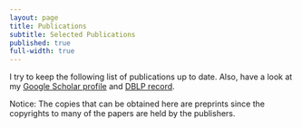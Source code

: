 ```yaml
---
layout: page
title: Publications
subtitle: Selected Publications
published: true
full-width: true
---
```


<link rel="stylesheet" href="https://fabiomercorio.github.io/css/bib-publication-list.css" type="text/css" />
<noscript>
      <!-- bibtex source hidden by default, show it if JS disabled -->
      <style>
      #bibtex { display: block;}
      </style>
</noscript>

I try to keep the following list of publications up to date. Also, have a look at my [Google Scholar profile](https://scholar.google.com/citations?user=BpjjTu0AAAAJ&hl=it&oi=ao) and [DBLP record](https://dblp.uni-trier.de/pers/hd/m/Mercorio:Fabio.html).

Notice: The copies that can be obtained here are preprints since the copyrights to many of the papers are held by the publishers.

<table id="pubTable" class="display">
</table>
<pre id="bibtex" style="display:none;">






@article{merlin,
title = {Model-contrastive explanations through symbolic reasoning},
journal = {Decision Support Systems},
pages = {114040},
year = {2023},
issn = {0167-9236},
doi = {https://doi.org/10.1016/j.dss.2023.114040},
url = {https://www.sciencedirect.com/science/article/pii/S016792362300115X},
author = {Lorenzo Malandri and Fabio Mercorio and Mario Mezzanzanica and Andrea Seveso},
keywords = {eXplainable AI, Contrastive explanation methods for XAI, Post-hoc explainability, XAI Interpretability}
}

@article{XAIsurvey,
author = {Erik Cambria and Lorenzo Malandri and Fabio Mercorio and Mario Mezzanzanica and Navid Nobani},
title = {A survey on XAI and natural language explanations},
journal = {Information Processing & Management},
volume = {60},
number = {1},
pages = {103111},
year = {2023},
issn = {0306-4573},
doi = {https://doi.org/10.1016/j.ipm.2022.103111},
url = {https://www.sciencedirect.com/science/article/pii/S0306457322002126},
}

@inproceedings{DBLP:conf/bias/AlimondaCCMM23,
  author       = {Nicola Alimonda and
                  Alessandro Castelnovo and
                  Riccardo Crupi and
                  Fabio Mercorio and
                  Mario Mezzanzanica},
  editor       = {Ludovico Boratto and
                  Stefano Faralli and
                  Mirko Marras and
                  Giovanni Stilo},
  title        = {Preserving Utility in Fair Top-k Ranking with Intersectional Bias},
  booktitle    = {Advances in Bias and Fairness in Information Retrieval - 4th International
                  Workshop, {BIAS} 2023, Dublin, Ireland, April 2, 2023, Revised Selected
                  Papers},
  series       = {Communications in Computer and Information Science},
  volume       = {1840},
  pages        = {59--73},
  publisher    = {Springer},
  year         = {2023},
  url          = {https://doi.org/10.1007/978-3-031-37249-0\_5},
  doi          = {10.1007/978-3-031-37249-0\_5},
  timestamp    = {Tue, 18 Jul 2023 17:49:11 +0200},
  biburl       = {https://dblp.org/rec/conf/bias/AlimondaCCMM23.bib},
  bibsource    = {dblp computer science bibliography, https://dblp.org}
}
@ARTICLE{Guo202211,
author = {Guo, Yuchen and Langer, Christina and Mercorio, Fabio and Trentini, Francesco},
title = {Skills Mismatch, Automation, and Training: Evidence from 17 European Countries Using Survey Data and Online Job Ads},
year = {2022},
journal = {CESifo Forum},
volume = {23},
number = {5},
pages = {11 – 15},
url = {https://www.scopus.com/inward/record.uri?eid=2-s2.0-85141179931&partnerID=40&md5=35bc2b2cd2e622ad47533b7fa0adc699,
type = {Article}
}


@Inbook{Mezzanzanica2020,
author="Mezzanzanica, Mario
and Mercorio, Fabio",
editor="Zomaya, Albert
and Taheri, Javid
and Sakr, Sherif",
title="Big Data as Fuel of Skill Intelligence",
bookTitle="Encyclopedia of Big Data Technologies",
year="2020",
publisher="Springer International Publishing",
address="Cham",
pages="1--14",
isbn="978-3-319-63962-8",
doi="10.1007/978-3-319-63962-8_276-2",
url="https://doi.org/10.1007/978-3-319-63962-8_276-2"
}


@inproceedings{ijcai2022-858,
title     = {The Good, the Bad, and the Explainer: A Tool for Contrastive Explanations of Text Classifiers},
author    = {Malandri, Lorenzo and Mercorio, Fabio and Mezzanzanica, Mario and Nobani, Navid and Seveso, Andrea},
booktitle = {Proceedings of the Thirty-First International Joint Conference on
Artificial Intelligence, {IJCAI-22}},
publisher = {International Joint Conferences on Artificial Intelligence Organization},
editor    = {Lud De Raedt},
pages     = {5936--5939},
year      = {2022},
month     = {7},
note      = {Demo Track}
doi       = {10.24963/ijcai.2022/858},
url       = {https://doi.org/10.24963/ijcai.2022/858},
}


@article{convxai,
title={ConvXAI: a System for Multimodal Interaction with Any Black-box Explainer},
author={Malandri, Lorenzo and Mercorio, Fabio and Mezzanzanica, Mario and Nobani, Navid},
journal={Cognitive Computation},
pages={1--32},
year={2022},
publisher={Springer}
}
@article{FFtree2022,
title = {FFTree: A flexible tree to handle multiple fairness criteria},
journal = {Information Processing & Management},
volume = {59},
number = {6},
pages = {103099},
year = {2022},
issn = {0306-4573},
doi = {https://doi.org/10.1016/j.ipm.2022.103099},
url = {https://www.sciencedirect.com/science/article/pii/S030645732200200X},
author = {Alessandro Castelnovo and Andrea Cosentini and Lorenzo Malandri and Fabio Mercorio and Mario Mezzanzanica},
keywords = {Machine learning, Explainable AI, Fairness, Discrimination-aware decision tree}
}


@inproceedings{NAACL-22,
title = {Contrastive Explanations of Text Classifiers as a Service},
author = {Lorenzo Malandri and Fabio Mercorio and Mario Mezzanzanica and Andrea Seveso},
booktitle = {Proceedings of the 2022 Conference of the North American Chapter of the Association for Computational Linguistics: Human Language Technologies: System Demonstrations},
year = {2022},
publisher = {Association for Computational Linguistics},
url = {https://aclanthology.org/2022.naacl-demo.6},
pages = {46--53}
}


@article{DBLP:journals/cii/GiabelliMMM22,
author    = {Anna Giabelli and
Lorenzo Malandri and
Fabio Mercorio and
Mario Mezzanzanica},
title     = { {WETA:} Automatic taxonomy alignment via word embeddings},
journal   = {Comput. Ind.},
volume    = {138},
pages     = {103626},
year      = {2022},
url       = {https://doi.org/10.1016/j.compind.2022.103626},
doi       = {10.1016/j.compind.2022.103626},
timestamp = {Mon, 04 Jul 2022 17:06:09 +0200},
biburl    = {https://dblp.org/rec/journals/cii/GiabelliMMM22.bib},
bibsource = {dblp computer science bibliography, https://dblp.org}
}


@article{CogComp,
author = {Anna Giabelli and Lorenzo Malandri and Fabio Mercorio and Mario Mezzanzanica and Navid Nobani},
title = {Embeddings Evaluation using a Novel Measure of Semantic Similarity},
journal = {Cognitive Computation},
url = {https://link.springer.com/article/10.1007/s12559-021-09987-7},
year = {2022}
}


@article{GOZZI2022108053,
title = {XAI for myo-controlled prosthesis: Explaining EMG data for hand gesture classification},
journal = {Knowledge-Based Systems},
pages = {108053},
year = {2022},
issn = {0950-7051},
doi = {https://doi.org/10.1016/j.knosys.2021.108053},
url = {https://www.sciencedirect.com/science/article/pii/S0950705121011394},
author = {Noemi Gozzi and Lorenzo Malandri and Fabio Mercorio and Alessandra Pedrocchi},
keywords = {EMG signal decoding, eXplainable AI, Myo-controlled prosthesis}
}


@article{ContrXT2022,
title = {ContrXT: Generating contrastive explanations from any text classifier},
journal = {Information Fusion},
volume = {81},
pages = {103-115},
year = {2022},
issn = {1566-2535},
doi = {https://doi.org/10.1016/j.inffus.2021.11.016},
url = {https://www.sciencedirect.com/science/article/pii/S1566253521002426},
author = {Lorenzo Malandri and Fabio Mercorio and Mario Mezzanzanica and Navid Nobani and Andrea Seveso},
keywords = {Post-hoc explainability, Contrastive explanation methods for XAI, XAI interpretability of text classifiers}
}


@InProceedings{10.1007/978-3-030-86523-8_37,
author="Malandri, Lorenzo
and Mercorio, Fabio
and Mezzanzanica, Mario
and Nobani, Navid",
editor="Oliver, Nuria
and P{'e}rez-Cruz, Fernando
and Kramer, Stefan
and Read, Jesse
and Lozano, Jose A.",
title="TaxoRef: Embeddings Evaluation for AI-driven Taxonomy Refinement",
booktitle="Machine Learning and Knowledge Discovery in Databases. Research Track",
year="2021",
publisher="Springer International Publishing",
address="Cham",
pages="612--627",
abstract="Taxonomies provide a structured representation of semantic relations between lexical terms. In the case of standard official taxonomies, the refinement task consists of maintaining them updated over time, while preserving their original structure. To date, most of the approaches for automated taxonomy refinement rely on word vector models. However, none of them considers to what extent those models encode the taxonomic similarity between words. Motivated by this, we propose and implement TaxoRef, a methodology that (i) synthesises the semantic similarity between taxonomic elements through a new metric, namely HSS, (ii) evaluates to what extent the embeddings generated from a text corpus preserve those similarity relations and (iii) uses the best embedding resulted from this evaluation to perform taxonomy refinement. TaxoRef is a part of the research activity of a 4-year EU project that collects and classifies millions of Online Job Ads for the 27+1 EU countries. It has been tested over 2M ICT job ads classified over ESCO, the European standard occupation and skill taxonomy.",
isbn="978-3-030-86523-8"
}


@InProceedings{10.1007/978-3-030-93736-2_46,
author="Alessandro Castelnovo and Lorenzo Malandri and Fabio Mercorio Mario and Mezzanzanica, Mario and Andrea Cosentini",
title="Towards Fairness Through Time",
booktitle="Machine Learning and Principles and Practice of Knowledge Discovery in Databases",
year="2021",
publisher="Springer International Publishing",
address="Cham",
isbn="978-3-030-93736-2"
}


@InProceedings{AAAI-XAI,
author = {Lorenzo Malandri and Fabio Mercorio and Mario Mezzanzanica and Andrea Seveso},
title="A Symbolic Approach to Generating Contrastive Explanations for Black Box Classifiers",
booktitle="The Explainable Agency in Artificial Intelligence Workshop (AAAI-XAI)",
year="2021"
}
@article{ASOC,
author = {Anna Giabelli and Lorenzo Malandri and Fabio Mercorio and Mario Mezzanzanica and Andrea Seveso},
title = {Skills2Job: A Recommender System that Encodes Job Offer Embeddings on Graph Databases},
year = {2021},
publisher = {Springer},
issn = {1568-4946},
journal = {Applied Soft Computing},
doi = {https://doi.org/10.1016/j.asoc.2020.107049},
url = {https://doi.org/10.1016/j.asoc.2020.107049}
}


@inproceedings{DBLP:conf/ijcai/GiabelliMMMS21,
author    = {Anna Giabelli and
Lorenzo Malandri and
Fabio Mercorio and
Mario Mezzanzanica and
Andrea Seveso},
editor    = {Zhi{-}Hua Zhou},
title     = {Skills2Graph: Processing million Job Ads to face the Job Skill Mismatch
Problem},
booktitle = {Proceedings of the Thirtieth International Joint Conference on Artificial
Intelligence, {IJCAI} 2021, Virtual Event / Montreal, Canada, 19-27
August 2021},
pages     = {4984--4987},
publisher = {ijcai.org},
year      = {2021},
url       = {https://doi.org/10.24963/ijcai.2021/708},
doi       = {10.24963/ijcai.2021/708},
timestamp = {Wed, 25 Aug 2021 17:11:16 +0200},
biburl    = {https://dblp.org/rec/conf/ijcai/GiabelliMMMS21.bib},
bibsource = {dblp computer science bibliography, https://dblp.org}
}


@inproceedings{DBLP:conf/aaai/GiabelliMMMS21,
author    = {Anna Giabelli and
Lorenzo Malandri and
Fabio Mercorio and
Mario Mezzanzanica and
Andrea Seveso},
title     = { {NEO}: {A} System for Identifying New Emerging Occupation from Job
Ads},
booktitle = {Thirty-Fifth {AAAI} Conference on Artificial Intelligence, {AAAI}
2021, Thirty-Third Conference on Innovative Applications of Artificial
Intelligence, {IAAI} 2021, The Eleventh Symposium on Educational Advances
in Artificial Intelligence, {EAAI} 2021, Virtual Event, February 2-9,
2021},
pages     = {16035--16037},
publisher = {AAAI Press},
year      = {2021},
url       = {https://ojs.aaai.org/index.php/AAAI/article/view/18004},
timestamp = {Mon, 07 Jun 2021 11:46:04 +0200},
biburl    = {https://dblp.org/rec/conf/aaai/GiabelliMMMS21.bib},
bibsource = {dblp computer science bibliography, https://dblp.org}
}


@InProceedings{ISWC2020,
author="Anna Giabelli and  Lorenzo Malandri and Fabio Mercorio and Mario Mezzanzanica and Andrea Seveso",
title="NEO: A Tool for Taxonomy Enrichment with New Emerging Occupations",
booktitle="The 19th International Conference of Semantic Web -- ISWC 2020",
year="2020",
publisher="Springer International Publishing",
pages="568--584",
doi = "https://doi.org/10.1007/978-3-030-62466-8_35",
url = "https://doi.org/10.1007/978-3-030-62466-8_35",
isbn="978-3-030-62466-8"
}


@inproceedings{DBLP:conf/cdmake/MercorioMS20,
author    = {Fabio Mercorio and
Mario Mezzanzanica and
Andrea Seveso},
editor    = {Andreas Holzinger and
Peter Kieseberg and
A Min Tjoa and
Edgar R. Weippl},
title     = {eXDiL: {A} Tool for Classifying and eXplaining Hospital Discharge
Letters},
booktitle = {Machine Learning and Knowledge Extraction - 4th {IFIP} {TC} 5, {TC}
12, {WG} 8.4, {WG} 8.9, {WG} 12.9 International Cross-Domain Conference,
{CD-MAKE} 2020, Dublin, Ireland, August 25-28, 2020, Proceedings},
series    = {Lecture Notes in Computer Science},
volume    = {12279},
pages     = {159--172},
publisher = {Springer},
year      = {2020},
url       = {https://doi.org/10.1007/978-3-030-57321-8\_9},
doi       = {10.1007/978-3-030-57321-8_9},
timestamp = {Wed, 26 Aug 2020 11:05:42 +0200},
biburl    = {https://dblp.org/rec/conf/cdmake/MercorioMS20.bib},
bibsource = {dblp computer science bibliography, https://dblp.org}
}


@inproceedings{SENTIRE2020,
author={Lorenzo Malandri and Fabio Mercorio and  Mario Mezzanzanica and Navid Nobani},
title={MEET: A Method for Embeddings Evaluation for Taxonomic Data },
booktitle={SENTIRE-Sentiment Elicitation from Natural Text for Information Retrieval and Extraction, ICDM workshop (to appear)},
year={2020}
}


@article{MALANDRI2021103341,
title = "MEET-LM: A method for embeddings evaluation for taxonomic data in the labour market",
journal = "Computers in Industry",
volume = "124",
pages = "103341",
year = "2021",
issn = "0166-3615",
doi = "https://doi.org/10.1016/j.compind.2020.103341",
url = "http://www.sciencedirect.com/science/article/pii/S0166361520305753",
author = "Lorenzo Malandri and Fabio Mercorio and Mario Mezzanzanica and Navid Nobani",
keywords = "Embeddings evaluation, Taxonomies, Semantic hierarchies, Labour market, ICT"
}


@Article{Giabelli2020,
author={Anna Giabelli and Lorenzo Malandri and Fabio Mercorio and  Mario Mezzanzanica},
title={GraphLMI: A data driven system for exploring labor market information through graph databases},
journal={Multimedia Tools and Applications},
year={2020},
month={Jun},
day={29},
abstract={Labor Market Intelligence (LMI) is an emerging field of study that has been gaining interest as it allows employing Artificial Intelligence (AI) algorithms on labor market information. The goal of LMI is to support decision and policy making activities (e.g., real-time monitoring of Online Job Vacancies (OJV) across countries, forecast skill requested within vacancies, compare similar labor markets across borders, etc.). The European project in which this work is framed can be placed in this field, as it aims at collecting and classifying millions of OJVs from 28 EU Countries, handling 32 languages, and also extracting the requested skills. The result is a huge amount of information useful for understanding labor market dynamics and trends. The goal of this work is to realize a system - namely GraphLMI - that organizes such Labor Market information as a graph, enabling the representation of occupation/skill relevance and similarity over the European Labor Market; another goal is to enrich the European standard taxonomy of occupations and skills (ESCO) to better fit the labor market expectations. We formalize and design the GraphLMI data model, then we implement it as a graph-database, generated by processing 5.3+ million OJVs composed by free text and collected between 2018 and 2019 for France, Germany, and the United Kingdom. Finally, we show how the resulting knowledge can be queried through a declarative query language to understand, compare and evaluate country-based labor market dynamics for supporting policy and decision making activities at European level.},
issn={1573-7721},
doi={10.1007/s11042-020-09115-x},
url={https://doi.org/10.1007/s11042-020-09115-x}
}


@article{COLOMBO201927,
title = "AI meets labor market: Exploring the link between automation and skills",
journal = "Information Economics and Policy",
volume = "47",
pages = "27 - 37",
year = "2019",
note = "The Economics of Artificial Intelligence and Machine Learning",
issn = "0167-6245",
doi = "https://doi.org/10.1016/j.infoecopol.2019.05.003",
url = "http://www.sciencedirect.com/science/article/pii/S0167624518301318",
author = "Emilio Colombo and Fabio Mercorio and Mario Mezzanzanica",
keywords = "Machinelearning, Web vacancies, Skill analysis, Automation",
abstract = "This paper develops a set of innovative tools for labor market intelligence by applying machine learning techniques to web vacancies on the Italian labor market. Our approach allows to calculate, for each occupation, the different types of skills required by the market alongside a set of relevant variables such as region, sector, education and level of experience. We construct a taxonomy for skills and map it into the recently developed ESCO classification system. We subsequently develop measures of the relevance of soft and hard skills and we analyze their detailed composition. We apply the dataset constructed to the debate on computerization of work. We show that soft and digital skills are related to the probability of automation of a given occupation and we shed some light on the complementarity/substitutability of hard and soft skills."
}


@article{8903467,
author={Fabio Mercorio and Mario Mezzanzanica and Vincenzo and Moscato Giancarlo Sperlì and Antonio Picariello},
journal={IEEE Transactions on Emerging Topics in Computing},
title={DICO: A Graph-DB Framework for Community Detection on Big Scholarly Data},
year={2019},
volume={},
number={},
pages={1-1},
keywords={Semantics;Metadata;Detection algorithms;Social networking (online);Data mining;Data analysis;Big Scholarly Data;Knowledge graphs;Semantic network mining;Community Mining},
doi={10.1109/TETC.2019.2952765},
ISSN={2376-4562},
month={}
}


@inproceedings{DBLP:conf/pkdd/MercorioMMPS19,
author    = {Fabio Mercorio and
Mario Mezzanzanica and
Vincenzo Moscato and
Antonio Picariello and
Giancarlo Sperli'},
title     = {A Tool for Researchers: Querying Big Scholarly Data Through Graph
Databases},
booktitle = {Machine Learning and Knowledge Discovery in Databases - European Conference,
{ECML} {PKDD} 2019},
year      = {2019},
crossref  = {DBLP:conf/pkdd/2019-3},
url       = {https://doi.org/10.1007/978-3-030-46133-1\_46},
doi       = {10.1007/978-3-030-46133-1_46},
timestamp = {Mon, 04 May 2020 14:19:13 +0200},
biburl    = {https://dblp.org/rec/conf/pkdd/MercorioMMPS19.bib},
bibsource = {dblp computer science bibliography, https://dblp.org}
}


@INPROCEEDINGS{SAC2019,
author = {Cesarini, Mirko and Mercorio, Fabio and Mezzanzanica, Mario and Moscato, Vincenzo and Picariello, Antonio},
title = {A Tool for Exploring Networks of Computer Scientists as a Graph},
booktitle = {ACM-SAC 2019 - The 34th ACM/SIGAPP Symposium On Applied Computing},
doi       = {10.1145/3297280.3297501},
isbn      = {978-1-4503-5933-7},
pages     = {2240--2242},
year = {2019}
}
@INPROCEEDINGS{HICSS19,

title={Towards Labour Market Intelligence through Topic Modelling},

author={Francesco Colace and Massimo De Santo and Marco Lombardi and Fabio Mercorio and Mario Mezzanzanica and Francesco Pascale},

booktitle={Proceedings of the 52nd Hawaii International Conference on System Sciences (HICSS)},

url = {http://hdl.handle.net/10125/59962},
pdf = {https://scholarspace.manoa.hawaii.edu/bitstream/10125/59962/0522.pdf},
pages = {5256--5265},
isbn = {978-0-9981331-2-6},
year = {2019}

}


@Article{Boselli2018,
author="Boselli, Roberto and Cesarini, Mirko and Marrara, Stefania and Mercorio, Fabio and Mezzanzanica, Mario and Pasi, Gabriella and Viviani, Marco",
title="WoLMIS: a labor market intelligence system for classifying web job vacancies",
journal="Journal of Intelligent Information Systems",
year="2018",
month="Dec",
day="01",
volume="51",
number="3",
pages="477--502",
abstract="In the last decades, an increasing number of employers and job seekers have been relying on Web resources to get in touch and to find a job. If appropriately retrieved and analyzed, the huge number of job vacancies available today on on-line job portals can provide detailed and valuable information about the Web Labor Market dynamics and trends. In particular, this information can be useful to all actors, public and private, who play a role in the European Labor Market. This paper presents WoLMIS, a system aimed at collecting and automatically classifying multilingual Web job vacancies with respect to a standard taxonomy of occupations. The proposed system has been developed for the Cedefop European agency, which supports the development of European Vocational Education and Training (VET) policies and contributes to their implementation. In particular, WoLMIS allows analysts and Labor Market specialists to make sense of Labor Market dynamics and trends of several countries in Europe, by overcoming linguistic boundaries across national borders. A detailed experimental evaluation analysis is also provided for a set of about 2 million job vacancies, collected from a set of UK and Irish Web job sites from June to September 2015.",
issn="1573-7675",
doi="10.1007/s10844-017-0488-x",
url="https://doi.org/10.1007/s10844-017-0488-x"
}


@incollection{Mezzanzanica2018,
url = { https://doi.org/10.1007/978-3-319-63962-8_276-1 },
doi = { 10.1007/978-3-319-63962-8_276-1 },
isbn = { 978-3-319-63962-8 },
pages = { 1--11 },
editor    = {Sherif Sakr and Albert Y. Zomaya},
publisher = { Springer International Publishing },
year = {2019},
booktitle = { Encyclopedia of Big Data Technologies },
title = { Big Data Enables Labor Market Intelligence },
author = { Mario Mezzanzanica and Fabio Mercorio },
}


@inproceedings{mercorio2018graphdblp_sebd,
title={GraphDBLP Released: Querying the Computer
Scientists Network as a Graph},
author={Mirko Cesarini and Fabio Mercorio and Mario Mezzanzanica and Vincenzo Moscato and Antonio Picariello},
booktitle={SEBD 2018 the 26th Italian Symposium on Advanced Database Systems},
year="2018",
url = {http://sisinflab.poliba.it/sebd/2018/papers/June-27-Wednesday/2-Graph-Database/SEBD_2018_paper_27.pdf}
}


@article{Mercorio2018,
title = "Classifying online Job Advertisements through Machine Learning",
journal = "Future Generation Computer Systems",
year = "2018",
issn = "0167-739X",
volume = "86",
pages = "319 - 328",
doi = "https://doi.org/10.1016/j.future.2018.03.035",
url = "http://www.sciencedirect.com/science/article/pii/S0167739X17321830",
author = "Roberto Boselli and Mirko Cesarini and Fabio Mercorio and Mario Mezzanzanica",
keywords = "Machine learning, Text classification, Big data, NLP"
}


@ARTICLE{Lovaglio201878,
author={Lovaglio, P.G. and Cesarini, M. and Mercorio, F. and Mezzanzanica, M.},
title={Skills in demand for ICT and statistical occupations: Evidence from web-based job vacancies},
journal={Statistical Analysis and Data Mining},
year={2018},
volume={11},
number={2},
pages={78-91},
doi={10.1002/sam.11372},
note={cited By 0},
url={https://www.scopus.com/inward/record.uri?eid=2-s2.0-85044417335&doi=10.1002%2fsam.11372&partnerID=40&md5=1252eca21bc5fda7a6183e759a7ca6be},
author_keywords={labour market data;  machine learning;  text mining;  Web data},
publisher={John Wiley and Sons Inc.},
issn={19321864},
document_type={Article},
source={Scopus},
}


@article{mezzanzanica2018graphdblp,
title={GraphDBLP: a system for analysing networks of computer scientists through graph databases},
author={Mario Mezzanzanica and Fabio Mercorio and Mirko Cesarini and Vincenzo Moscato and Antonio Picariello},
journal={Multimedia Tools and Applications},
year="2018",
month="Jul",
day="01",
volume="77",
number="14",
pages="18657--18688",
issn="1573-7721",
doi = {10.1007/s11042-017-5503-2},
url = {https://doi.org/10.1007/s11042-017-5503-2},
publisher={Springer}
}


@article{AMATO2018,
title = "Multimedia story creation on social networks",
journal = "Future Generation Computer Systems",
year = "2018",
issn = "0167-739X",
volume = "86",
pages = "412 - 420",
doi = "https://doi.org/10.1016/j.future.2018.04.006",
url = "http://www.sciencedirect.com/science/article/pii/S0167739X17322483",
author = "Flora Amato and Aniello Castiglione and Fabio Mercorio and Mario Mezzanzanica and Vincenzo Moscato and Antonio Picariello and Giancarlo Sperlì",
keywords = "Visual analytics, Multimedia summarization, Online social networks, Influence analysis"
}


@article{sperli2018social,
title={A Social Media Recommender System},
author={Sperlì, Giancarlo and Amato, Flora and Mercorio, Fabio and Mezzanzanica, Mario and Moscato, Vincenzo and Picariello, Antonio},
journal={International Journal of Multimedia Data Engineering and Management (IJMDEM)},
volume={9},
number={1},
pages={36--50},
year={2018},
publisher={IGI Global}
}


@inproceedings{DBLP:conf/pkdd/BoselliCMM17,
author    = {Roberto Boselli and
Mirko Cesarini and
Fabio Mercorio and
Mario Mezzanzanica},
title     = {Using Machine Learning for Labour Market Intelligence},
booktitle = {Machine Learning and Knowledge Discovery in Databases - European Conference,
{ECML} {PKDD} 2017, Skopje, Macedonia, September 18-22, 2017, Proceedings,
Part {III}},
pages     = {330--342},
year      = {2017},
crossref  = {DBLP:conf/pkdd/2017-3},
url       = {https://doi.org/10.1007/978-3-319-71273-4_27},
doi       = {10.1007/978-3-319-71273-4_27},
timestamp = {Tue, 02 Jan 2018 12:33:44 +0100},
biburl    = {http://dblp.org/rec/bib/conf/pkdd/BoselliCMM17},
series    = {Lecture Notes in Computer Science},
volume    = {10536},
publisher = {Springer},
year      = {2017},
isbn      = {978-3-319-71272-7},
bibsource = {dblp computer science bibliography, http://dblp.org}
}


@inproceedings{DBLP:conf/pkdd/BoselliCMM17a,
author    = {Roberto Boselli and
Mirko Cesarini and
Fabio Mercorio and
Mario Mezzanzanica},
title     = {An {AI} Planning System for Data Cleaning},
booktitle = {Machine Learning and Knowledge Discovery in Databases - European Conference,
{ECML} {PKDD} 2017, Skopje, Macedonia, September 18-22, 2017, Proceedings,
Part {III}},
pages     = {349--353},
year      = {2017},
crossref  = {DBLP:conf/pkdd/2017-3},
url       = {https://doi.org/10.1007/978-3-319-71273-4_29},
doi       = {10.1007/978-3-319-71273-4_29},
timestamp = {Tue, 02 Jan 2018 12:33:44 +0100},
biburl    = {http://dblp.org/rec/bib/conf/pkdd/BoselliCMM17a},
isbn      = {978-3-319-71272-7},
bibsource = {dblp computer science bibliography, http://dblp.org}
}


@INPROCEEDINGS{SymInfOpt2016,
title={PDDL+ Planning with Temporal Pattern Databases},
author={Wiktor Piotrowski and Maria Fox and Derek Long and Daniele Magazzeni and Fabio Mercorio},
booktitle={The AAAI-17 Workshop on Symbolic Inference and Optimization  (SymInfOpt-17)},
year={2017},
url = {https://sites.google.com/site/syminfopt17/}


}


@INPROCEEDINGS{WI2017,
title={A Language Modelling Approach for Discovering Novel Labour Market Occupations from the Web},
author={Stefania Marrara and
Gabriella Pasi and
Marco Viviani and
Mirko Cesarini and
Fabio Mercorio and
Mario Mezzanzanica and
Marco Pappagallo},
booktitle={2017 IEEE/WIC/ACM International Conference on Web Intelligence (WI 2017)},
pages     = {1026--1034},
year      = {2017},
crossref  = {DBLP:conf/webi/2017},
url       = {http://doi.acm.org/10.1145/3106426.3109035},
doi       = {10.1145/3106426.3109035},
timestamp = {Wed, 16 Aug 2017 09:49:33 +0200},
biburl    = {http://dblp.uni-trier.de/rec/bib/conf/webi/MarraraPVCMMP17},
isbn      = {978-1-4503-4951-2},

year={2017}
}


@INPROCEEDINGS{DATA2017,
author = {Roberto Boselli and Mirko Cesarini and Fabio Mercorio and Mario Mezzanzanica and Alessandro Vaccarino},
title = {A Pipeline for Multimedia Twitter Analysis through Graph Databases: Preliminary Results},
booktitle = {DATA 2017 -  the International Conference on Data Technologies and Applications },
doi={10.5220/0006490703430349},
year = {2017}
}


@INPROCEEDINGS{ijcai2016,
title={Heuristic Planning for {PDDL}+ Domains},
author={Wiktor Piotrowski and Maria Fox and Derek Long and Daniele Magazzeni and Fabio Mercorio},
booktitle={Proceedings of the 25th International Joint Conference on Artificial Intelligence (IJCAI-16)},
year={2016},
pages = {3213--3219},
isbn      = {978-1-57735-770-4},
url       = {http://www.ijcai.org/Proceedings/16/Papers/455.pdf},
publisher = {IJCAI/AAAI Press}
}


@INPROCEEDINGS{plansig2016,
title={ {PDDL}+ Planning with Temporal Pattern Databases},
author={Wiktor Piotrowski and Maria Fox and Derek Long and Daniele Magazzeni and Fabio Mercorio},
booktitle={The 34th Workshop of the UK PLANNING AND SCHEDULING Special Interest Group  (PlanSIG-16)},
year={2016},
url = {https://www.crisp-org.it/mercorio/papers/plansig2016.pdf}


}


@article{IJAIT2015,
author = {Giuseppe {Della Penna} and Benedetto Intrigila and Daniele Magazzeni and Fabio Mercorio},
title = {Synthesis of Cost-Optimal Strong Plans in Non-Deterministic Domains},
journal = {Journal on Artificial Intelligence Tools},
volume = {24},
number = {6},
doi = {10.1142/S0218213015500256},
keywords = {planning, PDDL, model-checking},
year = {2015}
}


@article{mezzanzanica2014model,
title={A model-based evaluation of Data quality activities in {KDD}},
author={Roberto Boselli and Mirko Cesarini and Fabio Mercorio and Mario Mezzanzanica},
journal={Information Processing & Management},
year={2015},
volume = {51},
number= {2},
pages = {144-166},
doi={10.1016/j.ipm.2014.07.007},
keywords = {Data quality, data cleansing, KDD, Labour Market Intelligence},
publisher={Elsevier}
}


@INPROCEEDINGS{SEBD2015,
author = {Amato, Flora and Boselli, Roberto and Cesarini, Mirko and Mercorio, Fabio and Mezzanzanica, Mario and Moscato, Vincenzo and Persia, Fabio and Picariello, Antonio},
title = {Classification of Web Job Advertisements: A Case Study},
booktitle = {SEBD 2015 - The 23rd Italian Symposium on Advanced Database Systems},
year = {2015},
pages = {144-151},
keywords = {KDD, Labour Market Intelligence, Machine Learning, Text Classification},
url= {https://www.crisp-org.it/mercorio/papers/SEBD2015.pdf}
}


@article{DBLP:journals/ijiq/BoselliCMM14,
author    = {Roberto Boselli and
Mirko Cesarini and
Fabio Mercorio and
Mario Mezzanzanica},
title     = {Longitudinal data consistency verification using formal methods},
journal   = {IJIQ},
volume    = {3},
number    = {3},
pages     = {185--206},
year      = {2014},
doi       = {10.1504/IJIQ.2014.064054},
timestamp = {Fri, 15 Aug 2014 13:35:06 +0200},
biburl    = {http://dblp.uni-trier.de/rec/bib/journals/ijiq/BoselliCMM14},
keywords = {planning, Labour Market Intelligence, model-checking, data cleansing, Data quality},
bibsource = {dblp computer science bibliography, http://dblp.org}
}


@incollection{data2014_special,
year={2015},
isbn={978-3-319-25935-2},
booktitle={Data Management Technologies and Applications},
volume={178},
series={Communications in Computer and Information Science},
editor={Helfert, Markus and Holzinger, Andreas and Belo, Orlando and Francalanci, Chiara},
doi={10.1007/978-3-319-25936-9_5},
title={Accurate Data Cleansing through Model Checking and Machine Learning Techniques},
url={http://dx.doi.org/10.1007/978-3-319-25936-9_5},
publisher={Springer International Publishing},
keywords={data cleansing, Machine Learning, Labour Market Intelligence},
author={Roberto Boselli and Mirko Cesarini and Fabio Mercorio and Mario Mezzanzanica},
pages={62-80},
language={English}
}


@article{Mezzanzanica:2015:MAD:2742302.2641575,
author = {Mario Mezzanzanica and Mirko Cesarini and Fabio Mercorio and Roberto Boselli},
title = {A Model-Based Approach for Developing Data Cleansing Solutions},
journal = {The {ACM} Journal of Data and Information Quality},
issue_date = {February 2015},
volume = {5},
number = {4},
month = mar,
year = {2015},
issn = {1936-1955},
pages = {1--28},
articleno = {13},
numpages = {28},
url = {http://doi.acm.org/10.1145/2641575},
doi = {10.1145/2641575},
acmid = {2641575},
publisher = {ACM},
address = {New York, NY, USA},
keywords = {Data quality, planning, model-checking, data cleansing}
}


@INPROCEEDINGS{7050852,
author={Amato, Flora and Boselli, Roberto and Cesarini, Mirko and Mercorio, Fabio and Mezzanzanica, Mario and Moscato, Vincenzo and Persia, Fabio and Picariello, Antonio},
booktitle={Semantic Computing (ICSC), 2015 IEEE International Conference on},
title={Challenge: Processing web texts for classifying job offers},
year={2015},
month={Feb},
pages={460-463},
keywords = {KDD, Labour Market Intelligence, Machine Learning, Text Classification},
doi={10.1109/ICOSC.2015.7050852}
}


@INPROCEEDINGS{mochap2015,
author = { {Della Penna},Giuseppe and Benedetto Intrigila and Daniele Magazzeni and Fabio Mercorio},
title = { {UPM}urphi Released: {PDDL}+ Planning for Hybrid Systems},
booktitle = {Proceedings of the 2nd Workshop on Model Checking and Automated Planning (MOCHAP-2015)},
year = {2015},
pages = {35--39},
keywords = {planning, PDDL, model-checking},
url= {http://www.cs.bgu.ac.il/~icaps15/workshops/mochap-proceedings.pdf}
}


@INPROCEEDINGS{komis2015,
author = {Roberto Boselli and Mirko Cesarini and Fabio Mercorio and Mario Mezzanzanica },
title = {Applying the AHP to Smart Mobility Services: A Case Study},
booktitle = { {DATA} 2015 - Proceedings of 4th International Conference on Data
Management Technologies and Applications, Colmar, Alsace, France,
20-22 July, 2015.},
pages     = {354--361},
year      = {2015},
doi       = {10.5220/0005580003540361},
keywords = {AHP, multi-criteria-decision-making, smart-city},
url= {https://www.crisp-org.it/mercorio/papers/KOMIS2015.pdf}
}


@INPROCEEDINGS{SEBD2014,
author = {Roberto Boselli and Mirko Cesarini and Fabio Mercorio and Mario Mezzanzanica },
title = {Data quality on KDD: a Real-life Scenario},
booktitle = {SEBD 2014 -  The 22nd Italian Symposium on Advanced Database Systems},
year = {2014},
pages = {378-385},
url= {https://www.crisp-org.it/mercorio/papers/SEBD2014.pdf},
keywords = {Data quality, KDD, data cleansing}


}

@INPROCEEDINGS{DATA2014,
author = {Mario Mezzanzanica and Roberto Boselli and Mirko Cesarini and Fabio Mercorio},
title = {Improving Data Cleansing Accuracy: A model-based Approach},
booktitle = {DATA 2014 -  the International Conference on Data Technologies and Applications
(best paper awarded)},
year = {2014},
url= {https://www.crisp-org.it/mercorio/papers/DATA2014.pdf},
keywords = {KDD, data cleansing},
publisher = {SciTePress}
}


@INPROCEEDINGS{ICAPS2014,
author = {Roberto Boselli  and Mirko Cesarini and Fabio Mercorio and Mario Mezzanzanica},
title = {Planning meets Data Cleansing},
booktitle = {The 24th International Conference on Automated Planning and Scheduling (ICAPS)},
url= {http://www.aaai.org/ocs/index.php/ICAPS/ICAPS14/paper/view/7898},
pages = {439--443},
keywords = {Data quality, planning, KDD, data cleansing, Labour Market Intelligence},
year = {2014}
}
@ARTICLE{AI2014,
author = {Roberto Boselli  and Mirko Cesarini and Fabio Mercorio and Mario Mezzanzanica},
title = {Towards data cleansing via planning},
journal = {Intelligenza Artificiale},
volume = {8},
number = {1},
year = {2014},
pages = {57-69},
doi = {10.3233/IA-140061},
keywords = {Data quality, planning, KDD, data cleansing, Labour Market Intelligence},
publisher = {IOS Press}
}


@INPROCEEDINGS{IPS2013A,
author = {Roberto Boselli  and Mirko Cesarini and Fabio Mercorio and Mario Mezzanzanica},
title = {Can Planning meet Data Cleansing?},
booktitle = {5th Italian Workshop on Planning and Scheduling at AIxIA 2013},
pages = {63-66},
url= {https://www.crisp-org.it/fabiomercorio/papers/IPS_crisp.pdf},
keywords = {Data quality, planning, KDD, data cleansing, Labour Market Intelligence},
year = {2013}
}


@incollection{SOTA2014,
author = {Roberto Boselli  and Mirko Cesarini and Fabio Mercorio and Mario Mezzanzanica},
title = {A Policy-Based Cleansing and Integration Framework for Labour and Healthcare Data},
booktitle = {Knowledge Discovery and Data Mining, LNCS 8401},
pages = {141-168},
doi = {10.1007/978-3-662-43968-5_8},
publisher = {Springer},
keywords = {Data quality, KDD, healthcare, Labour Market Intelligence},
year = {2014}
}


@INPROCEEDINGS{IPS2013B,
author = {Daniele Magazzeni and Fabio Mercorio and Balbir Barn and Tony Clark and Franco Raimondi
and Vinay Kulkarni},
title = {Business Model Design as a Temporal Planning Problem: Preliminary Results},
booktitle = {5th Italian Workshop on Planning and Scheduling at AIxIA 2013},
pages = {85-92},
url= {https://www.crisp-org.it/fabiomercorio/papers/IPS_uk.pdf},
keywords = {PDDL, planning, scheduling, BPM},
year = {2013}
}


@ARTICLE{AICom2012,
author = {Fabio Mercorio},
title = {Model Checking for Universal Planning in Deterministic and Non-Deterministic Domains},
journal = {AI Communications},
volume = {26},
number = {2},
year = {2013},
pages = {257-259},
doi = {10.3233/AIC-130556},
keywords = {PDDL, planning, model-checking},
publisher = {IOS Press}
}


@inproceedings{ICIQ2012,
author    = {Mario Mezzanzanica and
Roberto Boselli and
Mirko Cesarini and
Fabio Mercorio},
title     = {Towards the use of Model Checking for performing Data Consistency Evaluation and Cleansing},
year      = {2012},
keywords = {Data quality},
booktitle     = {The 17th International Conference on Information Quality (ICIQ 2012) (to appear)}
}


@INPROCEEDINGS{DATA2012,
author = {Mario Mezzanzanica and Roberto Boselli and Mirko Cesarini and Fabio Mercorio},
title = {Data quality Sensitivity Analysis on Aggregate Indicators },
booktitle = {DATA 2012 -  the International Conference on Data Technologies and Applications},
year = {2012},
editor = {Markus Helfert and Chiara Francalanci and Joaquim Filipe},
pages = {97-108},
publisher = {SciTePress},
bibsource = {DBLP, http://dblp.uni-trier.de},
doi = {10.5220/0004040300970108},
url= {https://www.crisp-org.it/mercorio/papers/DATA2012.pdf},
keywords = {Data quality, data analysis},
isbn = {978-989-8565-18-1}
}


@inproceedings{IDA2011,
author    = {Mario Mezzanzanica and
Roberto Boselli and
Mirko Cesarini and
Fabio Mercorio},
title     = {Data quality through Model Checking Techniques},
booktitle = {Intelligent Data Analysis (IDA), Lecture Notes in Computer Science vol. 7014},
year      = {2011},
pages     = {270-281},
isbn      = {978-3-642-24799-6},
publisher = {Springer},
editor    = {Jo{~a}o Gama and
Elizabeth Bradley and
Jaakko Hollm{'e}n},
doi        = {10.1007/978-3-642-24800-9_26},
keywords = {Data quality, data analysis, model-checking, planning},
bibsource = {DBLP, http://dblp.uni-trier.de}
}


@article {AppInt2011,
author = {Giuseppe {Della Penna} and Daniele Magazzeni and Fabio Mercorio},
affiliation = {Department of Computer Science, University of L'Aquila, L'Aquila, Italy},
title = {A universal planning system for hybrid domains},
journal = {Applied Intelligence},
publisher = {Springer Netherlands},
issn = {0924-669X},
pages = {932-959},
volume = {36},
number = {4},
doi = {10.1007/s10489-011-0306-z},
keywords = {PDDL, model-checking, planning},
year = {2012}
}


@inproceedings{AIxIA2010,
author = {Fabio Mercorio},
title = {Planning for Continuous Domains},
booktitle = {The {AI*IA} Doctoral Consortium, Brescia (Italy) December 1-3},
year = {2010},
url= {http://aixia10.ing.unibs.it/index.php?option=com_content&view=article&id=16&Itemid=17},
keywords = {PDDL, model-checking, planning}
}


@ARTICLE{IJAIA2010,
author = {Giuseppe {Della Penna} and Benedetto Intrigila and Daniele Magazzeni and Fabio Mercorio},
title = {Resource-Optimal Planning For An Autonomous Planetary Vehicle},
journal = {International Journal of Artificial Intelligence & Applications (IJAIA)},
year = {2010},
volume = {1},
pages = {15--29},
number = {3},
keywords = {PDDL, model-checking, planning},
url= {http://airccse.org/journal/ijaia/papers/0710ijaia2.pdf},
}


@inproceedings{ICAPS2010,
author={Giuseppe {Della Penna}, and Benedetto Intrigila and Daniele Magazzeni and Fabio Mercorio},
title = {A {PDDL+} Benchmark Problem: The Batch Chemical Plant},
booktitle = {Proceedings of the The 20th International Conference on Automated Planning and Scheduling (ICAPS 2010)},
year = {2010},
address = {Toronto, Canada},
pages = {222-225},
publisher = {AAAI Press},
keywords = {PDDL, model-checking, planning, real-life application},
url= {http://www.aaai.org/ocs/index.php/ICAPS/ICAPS10/paper/view/1418/1564}
}


@inproceedings{ICAS2010,
author = {Giuseppe {Della Penna}  and Benedetto Intrigila and Daniele Magazzeni and Fabio Mercorio},
title = {Planning for Autonomous Planetary Vehicles},
booktitle = {Proceedings of the The Sixth International Conference on Autonomic and Autonomous Systems},
year = {2010},
publisher = {IEEE},
address = {Cancun, Mexico},
pages = {131--136},
keywords = {PDDL, model-checking, planning, application domain},
doi = {10.1109/ICAS.2010.26}
}


@inproceedings{ICAPS09,
author = {Giuseppe {Della Penna} and Benedetto Intrigila and Daniele Magazzeni and Fabio Mercorio},
title = { {UPMurphi}: a Tool for Universal Planning on {PDDL+} Problems},
booktitle = {Proceedings of the 19th International Conference on Automated Planning and Scheduling (ICAPS 2009)},
publisher = {AAAI Press},
address = {Thessaloniki, Greece},
month = {September},
year = {2009},
pages = {106--113},
keywords = {PDDL, model-checking, planning, application domain},
url= {http://aaai.org/ocs/index.php/ICAPS/ICAPS09/paper/view/707}
}


@inproceedings{ICINCO2011,
author = {Giuseppe {Della Penna}  and Benedetto Intrigila
and Daniele Magazzeni and Fabio Mercorio and Enrico Tronci},
title = {Cost-Optimal Strong Planning in Non-Deterministic Domains},
booktitle = {Proceedings of the 8th International Conference on Informatics in Control, Automation and Robotics (ICINCO)},
pages     = {56-66},
publisher = {SciTePress},
isbn = {978-989-8425-74-4},
url= {https://www.crisp-org.it/mercorio/papers/ICINCO2011.pdf},
keywords = {PDDL, model-checking, planning, application domain},
year = {2011}
}


@INPROCEEDINGS{DATA2013,
author = {Mario Mezzanzanica and Roberto Boselli and Mirko Cesarini and Fabio Mercorio},
title = {Automatic Synthesis of Data Cleansing Activities},
booktitle = {DATA 2013 - the International Conference on Data Technologies and Applications},
year = {2013},
pages     = {138-149},
editor    = {Markus Helfert and
Chiara Francalanci and
Joaquim Filipe},
isbn      = {978-989-8565-67-9},
url= {https://www.crisp-org.it/mercorio/papers/DATA2013.pdf},
keywords = {Data quality, data cleansing, KDD, application domain},
publisher = {SciTePress}
}


@INPROCEEDINGS{HCI-KDD2013,
author = {Roberto Boselli and Mirko Cesarini and Fabio Mercorio and Mario Mezzanzanica},
title = {Inconsistency Knowledge Discovery for Longitudinal Data Management: A Model-Based Approach},
booktitle = {SouthCHI13 special session on Human-Computer Interaction & Knowledge Discovery, Lecture Notes in Computer Science, vol. 7947 \textbf{(Best paper award)}},
publisher = {Springer},
doi = {10.1007/978-3-642-39146-0_17},
keywords = {Data quality, data cleansing, KDD, application domain},
year = {2013}
}


@incollection{antology2016,
author = { Silvia Dusi and  Matteo Fontana and Fabio Mercorio and  Mario Mezzanzanica},
title = {Analysing the Relevance of ICT Skills on occupations in Web Job Vacancies},
year = {2016},
publisher = {Rainer Hampp Verlag},
booktitle = {Digital (R)Evolution and Its Effects on Labour: Opportunities and Challenges for Re-gional and Local Labour Market Monitoring},
keywords = {Big Data, Labour Market Intelligence, Web Job Vacancy},
pages = {31--44}
}
